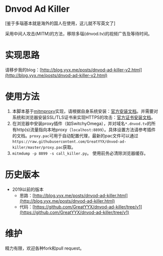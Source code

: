 # Dnvod Ad Killer

[鉴于多瑙基本就是海外的国人在使用，这儿就不写英文了]

采用中间人攻击(MITM)的方法，移除多瑙(dnvod.tv)的视频广告及等待时间。

# 实现思路

请移步我的blog：[http://blog.yyx.me/posts/dnvod-ad-killer-v2.html](http://blog.yyx.me/posts/dnvod-ad-killer-v2.html)

# 使用方法

1. 本脚本基于[mitmproxy](https://mitmproxy.org/)实现，请根据自身系统安装：[官方安装文档](https://docs.mitmproxy.org/stable/overview-installation/)。并需要对系统和浏览器安装SSL/TLS证书来实现HTTPS的攻击：[官方证书安装文档](https://docs.mitmproxy.org/stable/concepts-certificates/)。
2. 在浏览器中安装proxy插件（如SwitchyOmega），并对域名`*.dnvod.tv`的所有http(s)流量指向本地proxy（`localhost:8899`）。具体设置方法请参考插件的文档。`proxy.pac`可用于自动配置代理，最新的pac文件可以通过`https://raw.githubusercontent.com/GreatYYX/dnvod-ad-killer/master/proxy.pac`获取。
3. `mitmdump -p 8899 -s call_killer.py`。 使用前务必清除浏览器缓存。

# 历史版本

- 2019以前的版本
    - 思路：[http://blog.yyx.me/posts/dnvod-ad-killer.html](http://blog.yyx.me/posts/dnvod-ad-killer.html)
    - 代码：[https://github.com/GreatYYX/dnvod-ad-killer/tree/v1](https://github.com/GreatYYX/dnvod-ad-killer/tree/v1)

# 维护

精力有限，欢迎各种fork和pull request。
